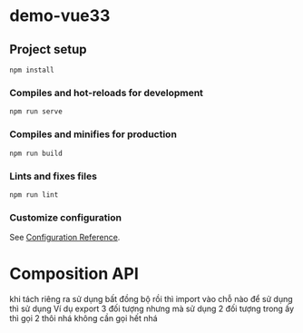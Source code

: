 # demo-vue33

## Project setup
```
npm install
```

### Compiles and hot-reloads for development
```
npm run serve
```

### Compiles and minifies for production
```
npm run build
```

### Lints and fixes files
```
npm run lint
```

### Customize configuration
See [Configuration Reference](https://cli.vuejs.org/config/).

# Composition API 
khi tách riêng ra sử dụng bất đồng bộ rồi thì import vào chỗ nào để sử dụng thì sử dụng
Ví dụ export 3 đối tượng nhưng mà sử dụng 2 đối tượng trong ấy thì gọi 2 thôi nhá không cần gọi hết nhá 
